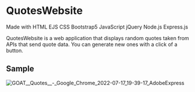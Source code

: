 # QuotesWebsite
Made with HTML EJS CSS Bootstrap5 JavaScript jQuery Node.js Express.js

QuotesWebsite is a web application that displays random quotes taken from APIs that send quote data. You can generate new ones with a click of a button. 

## Sample

![GOAT__Quotes__-_Google_Chrome_2022-07-17_19-39-17_AdobeExpress](https://user-images.githubusercontent.com/104483060/179429506-358407a2-6bb8-4c35-9697-ae96bd859c17.gif)


